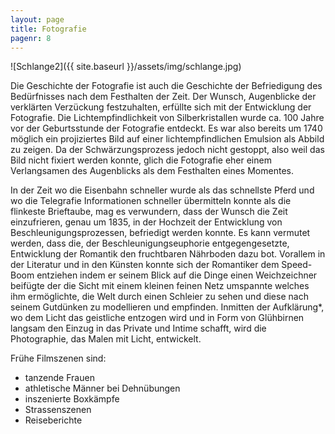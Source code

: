 ```yaml
---
layout: page
title: Fotografie
pagenr: 8
---
```

![Schlange2]({{ site.baseurl }}/assets/img/schlange.jpg)


Die Geschichte der Fotografie ist auch die Geschichte der Befriedigung des Bedürfnisses nach dem Festhalten der Zeit. Der Wunsch, Augenblicke der verklärten Verzückung festzuhalten, erfüllte sich mit der Entwicklung der Fotografie. Die Lichtempfindlichkeit von Silberkristallen wurde ca. 100 Jahre vor der Geburtsstunde der Fotografie entdeckt. Es war also bereits um 1740 möglich ein projiziertes Bild auf einer lichtempfindlichen Emulsion als Abbild zu zeigen. Da der Schwärzungsprozess jedoch nicht gestoppt, also weil das Bild nicht fixiert werden konnte, glich die Fotografie eher einem Verlangsamen des Augenblicks als dem Festhalten eines Momentes.

In der Zeit wo die Eisenbahn schneller wurde als das schnellste Pferd und wo die Telegrafie Informationen schneller übermitteln konnte als die flinkeste Brieftaube, mag es verwundern, dass der Wunsch die Zeit einzufrieren, genau um 1835, in der Hochzeit der Entwicklung von Beschleunigungsprozessen, befriedigt werden konnte. Es kann vermutet werden, dass die, der Beschleunigungseuphorie entgegengesetzte, Entwicklung der Romantik den fruchtbaren Nährboden dazu bot. Vorallem in der Literatur und in den Künsten konnte sich der Romantiker dem Speed-Boom entziehen indem er seinem Blick auf die Dinge einen Weichzeichner beifügte der die Sicht mit einem kleinen feinen Netz umspannte welches ihm ermöglichte, die Welt durch einen Schleier zu sehen und diese nach seinem Gutdünken zu modellieren und empfinden. Inmitten der Aufklärung*, wo dem Licht das geistliche entzogen wird und in Form von Glühbirnen langsam den Einzug in das Private und Intime schafft, wird die Photographie, das Malen mit Licht, entwickelt.

Frühe Filmszenen sind:

  * tanzende Frauen
  * athletische Männer bei Dehnübungen
  * inszenierte Boxkämpfe
  * Strassenszenen
  * Reiseberichte
